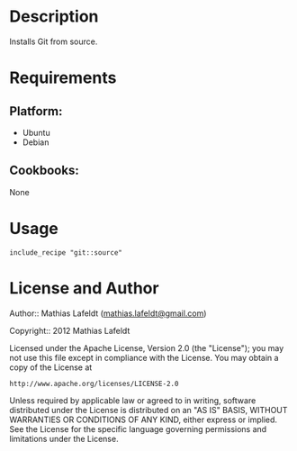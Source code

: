 Description
===========

Installs Git from source.

Requirements
============

## Platform:

* Ubuntu
* Debian

## Cookbooks:

None

Usage
=====

    include_recipe "git::source"

License and Author
==================

Author:: Mathias Lafeldt (<mathias.lafeldt@gmail.com>)

Copyright:: 2012 Mathias Lafeldt

Licensed under the Apache License, Version 2.0 (the "License");
you may not use this file except in compliance with the License.
You may obtain a copy of the License at

    http://www.apache.org/licenses/LICENSE-2.0

Unless required by applicable law or agreed to in writing, software
distributed under the License is distributed on an "AS IS" BASIS,
WITHOUT WARRANTIES OR CONDITIONS OF ANY KIND, either express or implied.
See the License for the specific language governing permissions and
limitations under the License.
